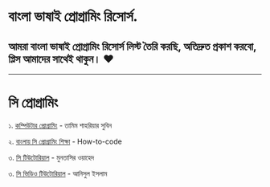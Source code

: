 # বাংলা ভাষাই প্রোগ্রামিং রিসোর্স.

## আমরা বাংলা ভাষাই প্রোগ্রামিং রিসোর্স লিস্ট তৈরি করছি, অতিদ্রুত প্রকাশ করবো, প্লিস আমাদের সাথেই থাকুন। ❤️

<hr>

# সি প্রোগ্রামিং

১. <a href="http://cpbook.subeen.com/">কম্পিউটার প্রোগ্রামিং</a> - তামিম শাহরিয়ার সুবিন

২. <a href="https://c.howtocode.dev/">বাংলায় সি প্রোগ্রামিং শিক্ষা</a> - How-to-code

৩. <a href="http://shoshikkha.com/archives/1394">সি টিউটোরিয়াল</a> - মুনতাসির ওয়াহেদ

৩. <a href="https://youtube.com/playlist?list=PLgH5QX0i9K3pCMBZcul1fta6UivHDbXvz">সি ভিডিও টিউটোরিয়াল</a> - আনিসুল ইসলাম

